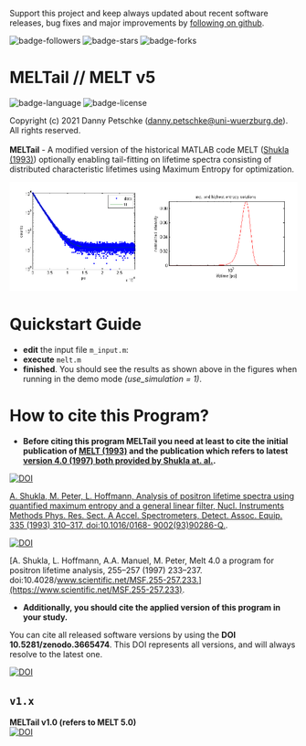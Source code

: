 Support this project and keep always updated about recent software releases, bug fixes and major improvements by [following on github](https://github.com/dpscience?tab=followers).

![badge-followers](https://img.shields.io/github/followers/dpscience?style=social)
![badge-stars](https://img.shields.io/github/stars/dpscience/MELTail?style=social)
![badge-forks](https://img.shields.io/github/forks/dpscience/MELTail?style=social)

# MELTail // MELT v5

![badge-language](https://img.shields.io/badge/language-Matlab-blue)
![badge-license](https://img.shields.io/badge/license-none-blue)

Copyright (c) 2021 Danny Petschke (danny.petschke@uni-wuerzburg.de). All rights reserved.<br><br>
<b>MELTail</b> - A modified version of the historical MATLAB code MELT ([Shukla (1993)](https://www.sciencedirect.com/science/article/abs/pii/016890029390286Q)) optionally enabling tail-fitting on lifetime spectra consisting of distributed characteristic lifetimes using Maximum Entropy for optimization.<br>

![demo](/images/demo.png)

# Quickstart Guide

* <b>edit</b> the input file `m_input.m`:
* <b>execute</b> `melt.m`<br>
* <b>finished</b>. You should see the results as shown above in the figures when running in the demo mode <i>(use_simulation = 1)</i>.

# How to cite this Program?

* <b>Before citing this program <b>MELTail</b> you need at least to cite the initial publication of [MELT (1993)](https://www.sciencedirect.com/science/article/abs/pii/016890029390286Q) and the publication which refers to latest [version 4.0 (1997) both provided by Shukla at. al.](https://www.scientific.net/MSF.255-257.233).</b>

[![DOI](https://img.shields.io/badge/DOI-10.1016/0168--9002(93)90282--M-yellowgreen)](https://www.sciencedirect.com/science/article/abs/pii/016890029390286Q)

[A. Shukla, M. Peter, L. Hoffmann, Analysis of positron lifetime spectra using quantified
maximum entropy and a general linear filter, Nucl. Instruments Methods Phys. Res. Sect. A
Accel. Spectrometers, Detect. Assoc. Equip. 335 (1993) 310–317. doi:10.1016/0168-
9002(93)90286-Q.](https://www.sciencedirect.com/science/article/abs/pii/016890029390286Q).

[![DOI](https://img.shields.io/badge/DOI-10.4028/www.scientific.net/MSF.255--257.233-yellowgreen)](https://www.scientific.net/MSF.255-257.233)

[A. Shukla, L. Hoffmann, A.A. Manuel, M. Peter, Melt 4.0 a program for positron lifetime analysis,
255–257 (1997) 233–237. doi:10.4028/www.scientific.net/MSF.255-257.233.](https://www.scientific.net/MSF.255-257.233).

* <b>Additionally, you should cite the applied version of this program in your study.</b><br>

You can cite all released software versions by using the <b>DOI 10.5281/zenodo.3665474</b>. This DOI represents all versions, and will always resolve to the latest one.<br>

[![DOI](https://zenodo.org/badge/DOI/10.5281/zenodo.3665474.svg)](https://doi.org/10.5281/zenodo.3665475)

## ``v1.x``
<b>MELTail v1.0 (refers to MELT 5.0)</b><br>[![DOI](https://zenodo.org/badge/DOI/10.5281/zenodo.3665475.svg)](https://doi.org/10.5281/zenodo.3665475)<br>
